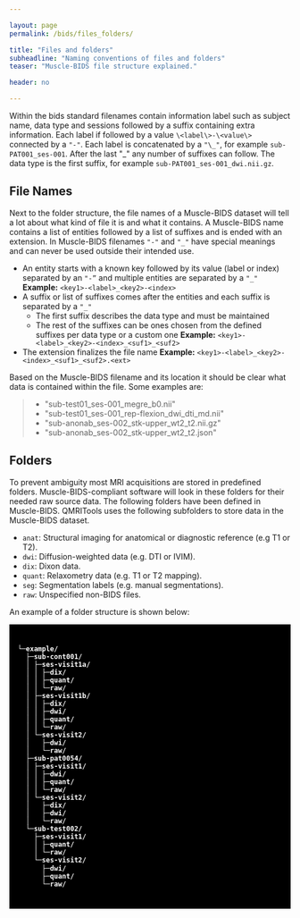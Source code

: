 ```yaml
---

layout: page
permalink: /bids/files_folders/

title: "Files and folders"
subheadline: "Naming conventions of files and folders"
teaser: "Muscle-BIDS file structure explained."

header: no

---
```



Within the bids standard filenames contain information label such as subject name, data type and sessions followed by a suffix containing extra information. Each label if followed by a value `\<label\>-\<value\>` connected by a `"-"`. Each label is concatenated by a `"\_"`, for example `sub-PAT001_ses-001`. After the last "_" any number of suffixes can follow. The data type is the first suffix, for example `sub-PAT001_ses-001_dwi.nii.gz`.

## File Names

Next to the folder structure, the file names of a Muscle-BIDS dataset will tell a lot about what kind of file it is and what it contains. A Muscle-BIDS name contains a list of entities followed by a list of suffixes and is ended with an extension. In Muscle-BIDS filenames `"-"` and `"_"` have special meanings and can never be used outside their intended use.

- An entity starts with a known key followed by its value (label or index) separated by an `"-”` and multiple entities are separated by a `"_"`
**Example:** `<key1>-<label>_<key2>-<index>`
- A suffix or list of suffixes comes after the entities and each suffix is separated by a `"_"`
  - The first suffix describes the data type and must be maintained
  - The rest of the suffixes can be ones chosen from the defined suffixes per data type or a custom one
**Example:** `<key1>-<label>_<key2>-<index>_<suf1>_<suf2>`
- The extension finalizes the file name
**Example:** `<key1>-<label>_<key2>-<index>_<suf1>_<suf2>.<ext>`

Based on the Muscle-BIDS filename and its location it should be clear what data is contained within the file. Some examples are:

> - "sub-test01_ses-001_megre_b0.nii"
> - "sub-test01_ses-001_rep-flexion_dwi_dti_md.nii"
> - "sub-anonab_ses-002_stk-upper_wt2_t2.nii.gz"
> - "sub-anonab_ses-002_stk-upper_wt2_t2.json"

## Folders

To prevent ambiguity most MRI acquisitions are stored in predefined folders. Muscle-BIDS-compliant software will look in these folders for their needed raw source data. The following folders have been defined in Muscle-BIDS. QMRITools uses the following subfolders to store data in the Muscle-BIDS dataset.

- `anat`: Structural imaging for anatomical or diagnostic reference (e.g T1 or T2).
- `dwi`: Diffusion-weighted data (e.g. DTI or IVIM).
- `dix`: Dixon data.
- `quant`: Relaxometry data (e.g. T1 or T2 mapping).
- `seg`: Segmentation labels (e.g. manual segmentations).
- `raw`: Unspecified non-BIDS files.

An example of a folder structure is shown below:

<div style="
  background-color:black;
  font-family:Roboto Mono,SFMono-Regular,Consolas,Menlo,monospace;
  line-height: 1.17;
  padding-top: 25px;
  padding-bottom: 25px;
  padding-left: 15px;
  padding-right: 15px;
  color: white;
  font-weight: bold;
  font-size: 12px">

└─example/<br>
&nbsp;&nbsp;├─sub-cont001/<br>
&nbsp;&nbsp;│&nbsp;├─ses-visit1a/<br>
&nbsp;&nbsp;│&nbsp;│&nbsp;├─dix/<br>
&nbsp;&nbsp;│&nbsp;│&nbsp;├─quant/<br>
&nbsp;&nbsp;│&nbsp;│&nbsp;└─raw/<br>
&nbsp;&nbsp;│&nbsp;├─ses-visit1b/<br>
&nbsp;&nbsp;│&nbsp;│&nbsp;├─dix/<br>
&nbsp;&nbsp;│&nbsp;│&nbsp;├─dwi/<br>
&nbsp;&nbsp;│&nbsp;│&nbsp;├─quant/<br>
&nbsp;&nbsp;│&nbsp;│&nbsp;└─raw/<br>
&nbsp;&nbsp;│&nbsp;└─ses-visit2/<br>
&nbsp;&nbsp;│&nbsp;&nbsp;&nbsp;├─dwi/<br>
&nbsp;&nbsp;│&nbsp;&nbsp;&nbsp;└─raw/<br>
&nbsp;&nbsp;├─sub-pat0054/<br>
&nbsp;&nbsp;│&nbsp;├─ses-visit1/<br>
&nbsp;&nbsp;│&nbsp;│&nbsp;├─dwi/<br>
&nbsp;&nbsp;│&nbsp;│&nbsp;├─quant/<br>
&nbsp;&nbsp;│&nbsp;│&nbsp;└─raw/<br>
&nbsp;&nbsp;│&nbsp;└─ses-visit2/<br>
&nbsp;&nbsp;│&nbsp;&nbsp;&nbsp;├─dix/<br>
&nbsp;&nbsp;│&nbsp;&nbsp;&nbsp;├─dwi/<br>
&nbsp;&nbsp;│&nbsp;&nbsp;&nbsp;└─raw/<br>
&nbsp;&nbsp;└─sub-test002/<br>
&nbsp;&nbsp;&nbsp;&nbsp;├─ses-visit1/<br>
&nbsp;&nbsp;&nbsp;&nbsp;│&nbsp;├─quant/<br>
&nbsp;&nbsp;&nbsp;&nbsp;│&nbsp;└─raw/<br>
&nbsp;&nbsp;&nbsp;&nbsp;└─ses-visit2/<br>
&nbsp;&nbsp;&nbsp;&nbsp;&nbsp;&nbsp;├─dwi/<br>
&nbsp;&nbsp;&nbsp;&nbsp;&nbsp;&nbsp;├─quant/<br>
&nbsp;&nbsp;&nbsp;&nbsp;&nbsp;&nbsp;└─raw/

</div>
